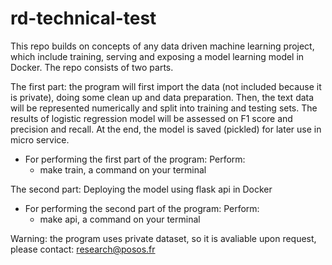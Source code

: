 # rd-technical-test
This repo builds on concepts of any data driven machine learning project, which include training, serving and exposing a model learning model in Docker. The repo consists of two parts.

The first part: the program will first import the data (not included because it is private), doing some clean up and data preparation. Then, the text data will be represented numerically and split into training and testing sets. The results of logistic regression model will be assessed on F1 score and precision and recall. At the end, the model is saved (pickled) for later use in micro service.

- For performing the first part of the program:
  Perform:
  - make train, a command on your terminal

The second part: Deploying the model using flask api in Docker
- For performing the second part of the program:
  Perform:
  - make api, a command on your terminal

Warning: the program uses private dataset, so it is avaliable upon request, please contact: research@posos.fr
